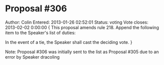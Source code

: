 Proposal #306
=============
Author: Colin
Entered: 2013-01-26 02:52:01
Status: voting
Vote closes: 2013-02-02 0:00:00
{
  This proposal amends rule 218. Append the following item to the Speaker's list of duties:

  In the event of a tie, the Speaker shall cast the deciding vote.
}

Note: Proposal #306 was initially sent to the list as Proposal #305 due to an error by Speaker dracoling